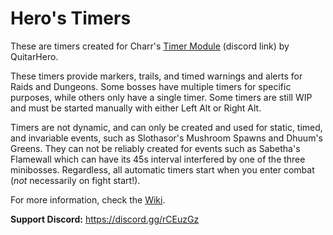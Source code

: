 # Hero's Timers

These are timers created for Charr's [Timer Module](https://discord.com/channels/531175899588984842/836715388388507668/877795502517809222) (discord link) by QuitarHero.

These timers provide markers, trails, and timed warnings and alerts for Raids and Dungeons. Some bosses have multiple timers for specific purposes, while others only have a single timer. Some timers are still WIP and must be started manually with either Left Alt or Right Alt.

Timers are not dynamic, and can only be created and used for static, timed, and invariable events, such as Slothasor's Mushroom Spawns and Dhuum's Greens. They can not be reliably created for events such as Sabetha's Flamewall which can have its 45s interval interfered by one of the three minibosses. Regardless, all automatic timers start when you enter combat (*not* necessarily on fight start!).

For more information, check the [Wiki](https://github.com/QuitarHero/Hero-Timers/wiki).

**Support Discord:** https://discord.gg/rCEuzGz
